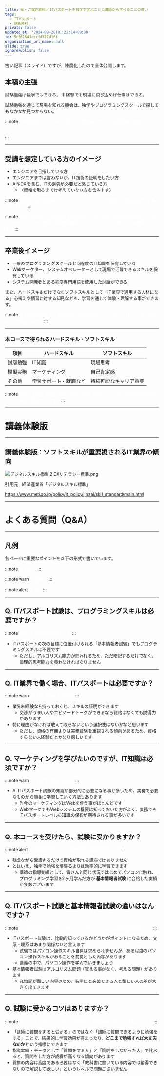 ```yaml
---
title: 元・ご案内資料／ITパスポートを独学で学ぶことと講師から学べることの違い
tags:
  - ITパスポート
  - 講義資料
private: false
updated_at: '2024-09-28T01:22:14+09:00'
id: 5e362641accfd377d16f
organization_url_name: null
slide: true
ignorePublish: false
---
```

古い記事（スライド）ですが、陳腐化したので全体公開します。

## 本稿の主張
試験勉強は独学でもできる。
未経験でも現場に飛び込めば仕事はできる。

試験勉強を通じて現場を知れる機会は、独学やプログラミングスクールで探してもなかなか見つからない。

:::note
<font color="white">この機会をチャンスだと捉えて、最後までやり切る環境を一緒に作っていきましょう！</font>

:::

---

## 受講を想定している方のイメージ
- エンジニアを目指している方
- エンジニアまでは言わないが、IT技術の証明をしたい方
- AIやDXを含む、ITの勉強が必要だと感じている方
  - （資格を取るまでは考えていない方を含みます）

:::note
<font color="white">本講座ではIT知識だけでなく、マーケティング知識など包括的に学ぶ事ができます</font>
:::

:::note
<font color="white">特にITパスポート試験ではプログラミングスキルを問わないため、後述するデジタルスキル標準（経済産業省）に沿ったスキルを身につける事ができます。</font>
:::

---

## 卒業後イメージ
- 一般のプログラミングスクールと同程度のIT知識を保有している
- Webマーケター、システムオペレーターとして現場で活躍できるスキルを保有している
- システム開発者とある程度専門用語を使用した対話ができる

また、ハードスキルだけでなくソフトスキルとして「IT業界で通用する人材になる」心構えや慣習に対する知見なども、学習を通じて体験・理解する事ができます。

:::note
<font color="white">先輩受講生の方も、最初は全くの未経験！「パソコンとは？」というお話しから始めます。</font>
:::

---

### 本コースで得られるハードスキル・ソフトスキル
| 項目 | ハードスキル | ソフトスキル |
| --- | --- | --- |
| 試験勉強 | IT知識 | 現場思考 |
| 模擬実務 | マーケティング | 自己肯定感 |
| その他 | 学習サポート・就職など | 持続可能なキャリア意識 |

:::note
<font color="white">技術や知識も大切ですが、試験に向けてのマインドフルネスや現場での考え方を学ぶ事ができます。</font>
:::

---

# 講義体験版

---

## 講義体験版：ソフトスキルが重要視されるIT業界の傾向
![デジタルスキル標準 2 DXリテラシー標準.png](https://qiita-image-store.s3.ap-northeast-1.amazonaws.com/0/122800/71aae266-d37f-b180-887f-a4b1962c3bb7.png)

引用元：経済産業省「デジタルスキル標準」

https://www.meti.go.jp/policy/it_policy/jinzai/skill_standard/main.html

---

# よくある質問（Q&A）

---

## 凡例
各ページに重要なポイントを以下の形式で書いています。

:::note
<font color="white">大丈夫！</font>
:::

:::note warn
<font color="white">注意あり</font>
:::

:::note alert
<font color="white">重要！</font>
:::

---

## Q. ITパスポート試験は、プログラミングスキルは必要ですか？
:::note
<font color="white">A. なくても問題ありません</font>
:::

- ITパスポートの次の目標に位置付けられる「基本情報者試験」でもプログラミングスキルは不要です
  - ただし、アルゴリズム能力が問われるため、ただ暗記するだけでなく、論理的思考能力を養わなければなりません

---

## Q. IT業界で働く場合、ITパスポートは必要ですか？
:::note warn
<font color="white">A. 必須ではありません</font>
:::

- 業界未経験なら持っておくと、スキルの証明ができます
  - 交渉がうまい人やエピソードトークができるなら資格はなくても説得力があります
- 特に理由がなければ敢えて取らないという選択肢はないかなと思います
  - ただし、資格の有無よりは実務経験を重視される傾向があるため、資格すらない未経験だとかなり厳しいです

---

## Q. マーケティングを学びたいのですが、IT知識は必須ですか？
:::note warn
<font color="white">A. 必須ではありません</font>
:::

- A. ITパスポート試験の知識が部分的に必要になる事が多いため、実務で必要なものから順番に学習していく方法もあります
  - 昨今のマーケティングはWebを使う事がほとんどです
  - WebマーケでもWebシステムの概要は知っておいた方がよく、実務でもITパスポートレベルの知識の保有が期待される事が多いです

---

## Q. 本コースを受けたら、試験に受かりますか？
:::note alert
<font color="white">A. 試験の手続きはご自身で行う必要があります</font>
:::

- 残念ながら受講するだけで資格が取れる講座ではありません
- とはいえ、独学で勉強を頑張るよりは効率的に学習できます
  - 講師の指導実績として、皆さんと同じ状況ではじめてパソコンに触れ、プログラミング学習を2ヶ月学んだ方が **基本情報者試験** に合格した実績が多数ございます

---

## Q. ITパスポート試験と基本情報者試験の違いはなんですか？
:::note
<font color="white">A. 出題範囲の広さが少し違うだけでITシステムへの理解度は同じです</font>
:::

- ITパスポート試験は、比較的知っているかどうかがポイントになるため、文系・理系はあまり関係ないと言えます
  - 試験ではパソコン操作スキル自体は求められませんが、ある程度のパソコン操作スキルがあることを前提とした内容があります
  - 講義の中で、パソコン操作を学んでいきましょう
- 基本情報者試験はアルゴリズム問題（覚える事がなく、考える問題）があります
  - 丸暗記が難しい内容のため、独学だと突破できる人と難しい人の差が大きく出てきます

---

## Q. 試験に受かるコツはありますか？
:::note
<font color="white">A. とにかく何でもいいので１時間に１回は講師に質問をすることです</font>
:::

- 「講師に質問をすると受かる」のではなく「講師に質問できるように勉強をする」ことで、結果的に学習効果が高まったり、**どこまで勉強すれば大丈夫なのか**という指標にできます
- 指導実績・データとして「質問をする人」と「質問をしなかった人」で比べると、質問をした方が成績が高くなる傾向があります
- 質問の内容は高度である必要はなく「教科書に書いている内容では納得できないので解説して欲しい」というレベルで問題ございません
